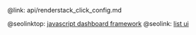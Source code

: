 @link: api/renderstack_click_config.md

@seolinktop: [javascript dashboard framework](https://webix.com)
@seolink: [list ui](https://webix.com/widget/list/)